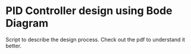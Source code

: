 # PID Controller design using Bode Diagram
Script to describe the design process. Check out the pdf to understand it better.
